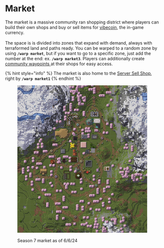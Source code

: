 # Market

The market is a massive community ran shopping district where players can build their own shops and buy or sell items for [vibecoin](economy.md), the in-game currency.\
\
The space is is divided into zones that expand with demand, always with terraformed land and paths ready. You can be warped to a random zone by using **`/warp market`**, but if you want to go to a specific zone, just add the number at the end: ex. **`/warp market3`**. Players can additionally create [community waypoints ](tweak-list/community-waypoints.md)at their shops for easy access.

{% hint style="info" %}
The market is also home to the [Server Sell Shop](server-sell-shop.md), right by **`/warp market1`**&#x20;
{% endhint %}

<figure><img src="../.gitbook/assets/s8_market.png" alt=""><figcaption><p>Season 7 market as of 6/6/24</p></figcaption></figure>
